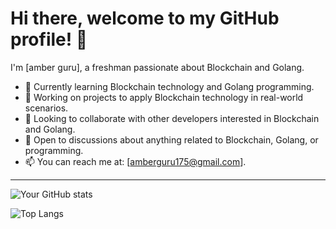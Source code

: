 # Hi there, welcome to my GitHub profile! 👋

I'm [amber guru], a freshman passionate about Blockchain and Golang.

- 🌱 Currently learning Blockchain technology and Golang programming.
- 🔭 Working on projects to apply Blockchain technology in real-world scenarios.
- 👯 Looking to collaborate with other developers interested in Blockchain and Golang.
- 💬 Open to discussions about anything related to Blockchain, Golang, or programming.
- 📫 You can reach me at: [amberguru175@gmail.com].

---

![Your GitHub stats](https://github-readme-stats.vercel.app/api?username=amberguru&show_icons=true&theme=radical)

![Top Langs](https://github-readme-stats.vercel.app/api/top-langs/?username=amberguru&layout=compact&theme=radical)
